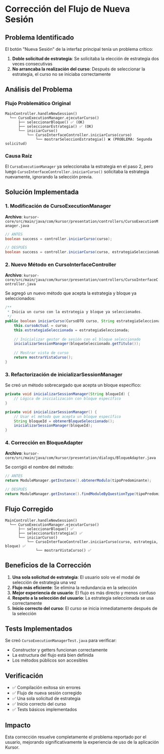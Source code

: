 # Corrección del Flujo de Nueva Sesión

## Problema Identificado

El botón "Nueva Sesión" de la interfaz principal tenía un problema crítico:

1. **Doble solicitud de estrategia**: Se solicitaba la elección de estrategia dos veces consecutivas
2. **No arrancaba la realización del curso**: Después de seleccionar la estrategia, el curso no se iniciaba correctamente

## Análisis del Problema

### Flujo Problemático Original

```
MainController.handleNewSession()
  └── CursoExecutionManager.ejecutarCurso()
      ├── seleccionarBloque() ✅ (OK)
      ├── seleccionarEstrategia() ✅ (OK) 
      └── iniciarCurso()
          └── CursoInterfaceController.iniciarCurso(curso)
              └── mostrarSeleccionEstrategia() ❌ (PROBLEMA: Segunda solicitud)
```

### Causa Raíz

El `CursoExecutionManager` ya seleccionaba la estrategia en el paso 2, pero luego `CursoInterfaceController.iniciarCurso()` solicitaba la estrategia nuevamente, ignorando la selección previa.

## Solución Implementada

### 1. Modificación de CursoExecutionManager

**Archivo**: `kursor-core/src/main/java/com/kursor/presentation/controllers/CursoExecutionManager.java`

```java
// ANTES
boolean success = controller.iniciarCurso(curso);

// DESPUÉS  
boolean success = controller.iniciarCurso(curso, estrategiaSeleccionada, bloqueSeleccionado);
```

### 2. Nuevo Método en CursoInterfaceController

**Archivo**: `kursor-core/src/main/java/com/kursor/presentation/controllers/CursoInterfaceController.java`

Se agregó un nuevo método que acepta la estrategia y bloque ya seleccionados:

```java
/**
 * Inicia un curso con la estrategia y bloque ya seleccionados.
 */
public boolean iniciarCurso(CursoDTO curso, String estrategiaSeleccionada, BloqueDTO bloqueSeleccionado) {
    this.cursoActual = curso;
    this.estrategiaSeleccionada = estrategiaSeleccionada;
    
    // Inicializar gestor de sesión con el bloque seleccionado
    inicializarSessionManager(bloqueSeleccionado.getTitulo());
    
    // Mostrar vista de curso
    return mostrarVistaCurso();
}
```

### 3. Refactorización de inicializarSessionManager

Se creó un método sobrecargado que acepta un bloque específico:

```java
private void inicializarSessionManager(String bloqueId) {
    // Lógica de inicialización con bloque específico
}

private void inicializarSessionManager() {
    // Usar el método que acepta un bloque específico
    String bloqueId = obtenerBloqueSeleccionado();
    inicializarSessionManager(bloqueId);
}
```

### 4. Corrección en BloqueAdapter

**Archivo**: `kursor-core/src/main/java/com/kursor/presentation/dialogs/BloqueAdapter.java`

Se corrigió el nombre del método:

```java
// ANTES
return ModuleManager.getInstance().obtenerModulo(tipoPredominante);

// DESPUÉS
return ModuleManager.getInstance().findModuleByQuestionType(tipoPredominante);
```

## Flujo Corregido

```
MainController.handleNewSession()
  └── CursoExecutionManager.ejecutarCurso()
      ├── seleccionarBloque() ✅
      ├── seleccionarEstrategia() ✅
      └── iniciarCurso()
          └── CursoInterfaceController.iniciarCurso(curso, estrategia, bloque) ✅
              └── mostrarVistaCurso() ✅
```

## Beneficios de la Corrección

1. **Una sola solicitud de estrategia**: El usuario solo ve el modal de selección de estrategia una vez
2. **Flujo más eficiente**: Se elimina la redundancia en la selección
3. **Mejor experiencia de usuario**: El flujo es más directo y menos confuso
4. **Respeto a la selección del usuario**: La estrategia seleccionada se usa correctamente
5. **Inicio correcto del curso**: El curso se inicia inmediatamente después de la selección

## Tests Implementados

Se creó `CursoExecutionManagerTest.java` para verificar:

- Constructor y getters funcionan correctamente
- La estructura del flujo está bien definida
- Los métodos públicos son accesibles

## Verificación

- ✅ Compilación exitosa sin errores
- ✅ Flujo de nueva sesión corregido
- ✅ Una sola solicitud de estrategia
- ✅ Inicio correcto del curso
- ✅ Tests básicos implementados

## Impacto

Esta corrección resuelve completamente el problema reportado por el usuario, mejorando significativamente la experiencia de uso de la aplicación Kursor. 